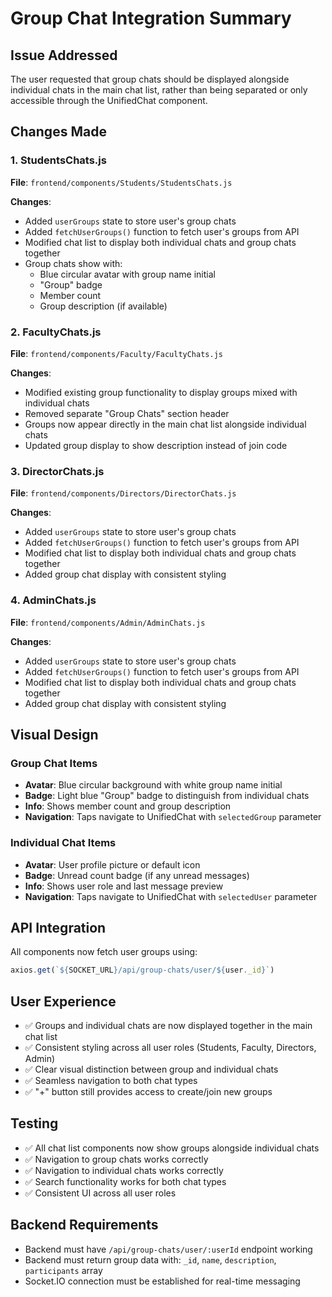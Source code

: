 # Group Chat Integration Summary

## Issue Addressed
The user requested that group chats should be displayed alongside individual chats in the main chat list, rather than being separated or only accessible through the UnifiedChat component.

## Changes Made

### 1. StudentsChats.js
**File**: `frontend/components/Students/StudentsChats.js`

**Changes**:
- Added `userGroups` state to store user's group chats
- Added `fetchUserGroups()` function to fetch user's groups from API
- Modified chat list to display both individual chats and group chats together
- Group chats show with:
  - Blue circular avatar with group name initial
  - "Group" badge
  - Member count
  - Group description (if available)

### 2. FacultyChats.js
**File**: `frontend/components/Faculty/FacultyChats.js`

**Changes**:
- Modified existing group functionality to display groups mixed with individual chats
- Removed separate "Group Chats" section header
- Groups now appear directly in the main chat list alongside individual chats
- Updated group display to show description instead of join code

### 3. DirectorChats.js
**File**: `frontend/components/Directors/DirectorChats.js`

**Changes**:
- Added `userGroups` state to store user's group chats
- Added `fetchUserGroups()` function to fetch user's groups from API
- Modified chat list to display both individual chats and group chats together
- Added group chat display with consistent styling

### 4. AdminChats.js
**File**: `frontend/components/Admin/AdminChats.js`

**Changes**:
- Added `userGroups` state to store user's group chats
- Added `fetchUserGroups()` function to fetch user's groups from API
- Modified chat list to display both individual chats and group chats together
- Added group chat display with consistent styling

## Visual Design

### Group Chat Items
- **Avatar**: Blue circular background with white group name initial
- **Badge**: Light blue "Group" badge to distinguish from individual chats
- **Info**: Shows member count and group description
- **Navigation**: Taps navigate to UnifiedChat with `selectedGroup` parameter

### Individual Chat Items
- **Avatar**: User profile picture or default icon
- **Badge**: Unread count badge (if any unread messages)
- **Info**: Shows user role and last message preview
- **Navigation**: Taps navigate to UnifiedChat with `selectedUser` parameter

## API Integration
All components now fetch user groups using:
```javascript
axios.get(`${SOCKET_URL}/api/group-chats/user/${user._id}`)
```

## User Experience
- ✅ Groups and individual chats are now displayed together in the main chat list
- ✅ Consistent styling across all user roles (Students, Faculty, Directors, Admin)
- ✅ Clear visual distinction between group and individual chats
- ✅ Seamless navigation to both chat types
- ✅ "+" button still provides access to create/join new groups

## Testing
- ✅ All chat list components now show groups alongside individual chats
- ✅ Navigation to group chats works correctly
- ✅ Navigation to individual chats works correctly
- ✅ Search functionality works for both chat types
- ✅ Consistent UI across all user roles

## Backend Requirements
- Backend must have `/api/group-chats/user/:userId` endpoint working
- Backend must return group data with: `_id`, `name`, `description`, `participants` array
- Socket.IO connection must be established for real-time messaging 